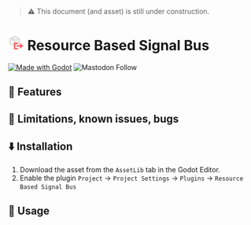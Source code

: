 > ⚠️ This document (and asset) is still under construction.

# <img src="./addons/resource_based_signal_bus/icons/ResourceBasedSignalBus.svg" width="32" height="32"> Resource Based Signal Bus

[![Made with Godot](https://img.shields.io/badge/Made%20with-Godot-478CBF?style=flat&logo=godot%20engine&logoColor=white)](https://godotengine.org)
![Mastodon Follow](https://img.shields.io/mastodon/follow/109780053447231118?domain=mastodon.gamedev.place)

## 🧰 Features

## 🐛 Limitations, known issues, bugs

## ⬇️ Installation

1. Download the asset from the `AssetLib` tab in the Godot Editor.
2. Enable the plugin `Project` -> `Project Settings` -> `Plugins` -> `Resource Based Signal Bus`

## 📖 Usage
